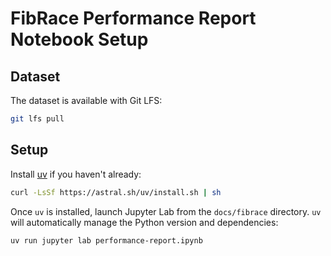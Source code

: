 # FibRace Performance Report Notebook Setup

## Dataset

The dataset is available with Git LFS:

```bash
git lfs pull
```

## Setup

Install [uv](https://docs.astral.sh/uv/) if you haven't already:

```bash
curl -LsSf https://astral.sh/uv/install.sh | sh
```

Once `uv` is installed, launch Jupyter Lab from the `docs/fibrace` directory.
`uv` will automatically manage the Python version and dependencies:

```bash
uv run jupyter lab performance-report.ipynb
```
